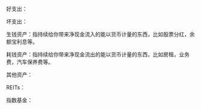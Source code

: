 好支出：

坏支出：

生钱资产：指持续给你带来净现金流入的能以货币计量的东西，比如股票分红，余额宝利息等。

耗钱资产：指持续给你带来净现金流出的能以货币计量的东西，比如房租，业务费，汽车保养费等。

其他资产：

REITs：

指数基金：